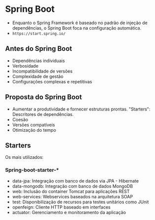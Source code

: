 # Spring Boot

- Enquanto o Spring Framework é baseado no padrão de injeção de dependências, o Spring Boot foca na configuração automática.
- `https://start.spring.io/`

## Antes do Spring Boot
- Dependências individuais
- Verbosidade
- Incompatibilidade de versões
- Complexidade de gestão
- Configurações complexas e repetitivas

## Proposta do Spring Boot
- Aumentar a produtividade e fornecer estruturas prontas. "Starters": Descritores de dependências.
- Coesão
- Versões compatíveis
- Otimização do tempo

## Starters
Os mais utilizados:

### Spring-boot-starter-*
- data-jpa: Integração com banco de dados via JPA - Hibernate
- data-mongodb: Integração com banco de dados MongoDB
- web: Inclusão do container Tomcat para aplicações REST
- web-services: Webservices baseados na arquitetura SOAP
- test: Disponibilização de recursos para testes unitários como JUnit
- openfeign: Cliente HTTP baseado em interfaces
- actuator: Gerenciamento e monitoramento da aplicação
